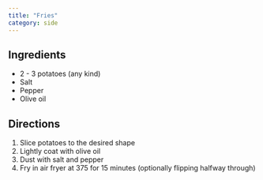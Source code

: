 ```yaml
---
title: "Fries"
category: side
---
```


## Ingredients

- 2 - 3 potatoes (any kind)
- Salt
- Pepper
- Olive oil

## Directions

1. Slice potatoes to the desired shape
2. Lightly coat with olive oil
3. Dust with salt and pepper
4. Fry in air fryer at 375 for 15 minutes (optionally flipping halfway through) 
